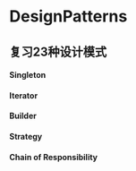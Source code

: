 # DesignPatterns
## 复习23种设计模式

#### Singleton
#### Iterator
#### Builder
#### Strategy
#### Chain of Responsibility

